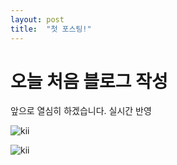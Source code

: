 ```yaml
---
layout: post
title:  "첫 포스팅!"
---
```


# 오늘 처음 블로그 작성

앞으로 열심히 하겠습니다. 실시간 반영

![kii](D:\Blog\jeha0101.github.io\images\2024-01-09-first\kii.jpg)



![kii](D:\Blog\jeha0101.github.io\images\2024-01-09-first\kii-1705564488824-1.jpg)

